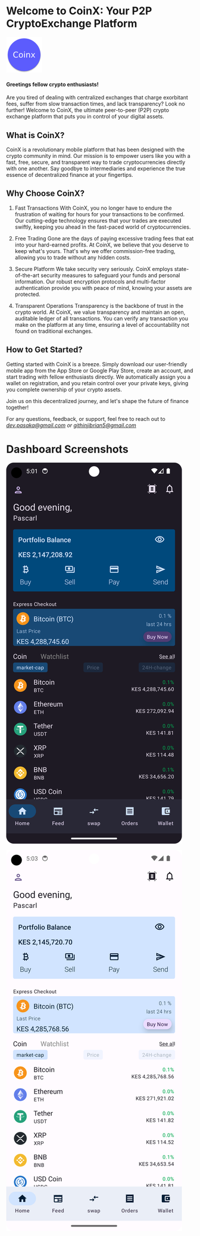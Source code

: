 # Welcome to CoinX: Your P2P CryptoExchange Platform
![Dark mode](https://github.com/Dev-Pasaka/COINX/blob/maIn/app/src/main/res/mipmap-xhdpi/ic_launcher_round.png)

#### Greetings fellow crypto enthusiasts!

Are you tired of dealing with centralized exchanges that charge exorbitant fees, suffer from slow transaction times, and lack transparency? Look no further! Welcome to CoinX, the ultimate peer-to-peer (P2P) crypto exchange platform that puts you in control of your digital assets.

## What is CoinX?
CoinX is a revolutionary mobile platform that has been designed with the crypto community in mind. Our mission is to empower users like you with a fast, free, secure, and transparent way to trade cryptocurrencies directly with one another. Say goodbye to intermediaries and experience the true essence of decentralized finance at your fingertips.

## Why Choose CoinX?
1. Fast Transactions
With CoinX, you no longer have to endure the frustration of waiting for hours for your transactions to be confirmed. Our     cutting-edge technology ensures that your trades are executed swiftly, keeping you ahead in the fast-paced world of  cryptocurrencies.

2. Free Trading
Gone are the days of paying excessive trading fees that eat into your hard-earned profits. At CoinX, we believe that you deserve to keep what's yours. That's why we offer commission-free trading, allowing you to trade without any hidden costs.

3. Secure Platform
We take security very seriously. CoinX employs state-of-the-art security measures to safeguard your funds and personal information. Our robust encryption protocols and multi-factor authentication provide you with peace of mind, knowing your assets are protected.

4. Transparent Operations
Transparency is the backbone of trust in the crypto world. At CoinX, we value transparency and maintain an open, auditable ledger of all transactions. You can verify any transaction you make on the platform at any time, ensuring a level of accountability not found on traditional exchanges.

## How to Get Started?
Getting started with CoinX is a breeze. Simply download our user-friendly mobile app from the App Store or Google Play Store, create an account, and start trading with fellow enthusiasts directly. We automatically assign you a wallet on registration, and you retain control over your private keys, giving you complete ownership of your crypto assets.

Join us on this decentralized journey, and let's shape the future of finance together!

For any questions, feedback, or support, feel free to reach out to *dev.pasaka@gmail.com or githinjibrian5@gmail.com*

# Dashboard Screenshots
![Dark mode](https://github.com/Dev-Pasaka/COINX/blob/maIn/app/src/main/java/online/pascarl/coinx/app_screenshots/Screenshot_dark_mode.png)

![light mode](https://github.com/Dev-Pasaka/COINX/blob/maIn/app/src/main/java/online/pascarl/coinx/app_screenshots/Screenshot_light_mode.png)


